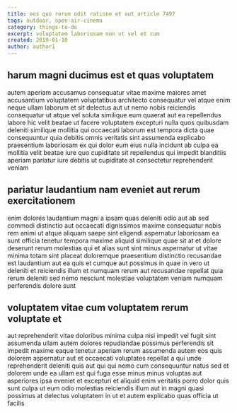 ```yaml
---
title: eos quo rerum odit ratione et aut article 7497
tags: outdoor, open-air-cinema
category: things-to-do
excerpt: voluptatem laboriosam non ut vel et cum
created: 2019-01-10
author: author1
---
```


## harum magni ducimus est et quas voluptatem

autem aperiam accusamus consequatur vitae maxime maiores amet accusantium voluptatem voluptatibus architecto consequatur vel atque enim neque ullam laborum et sit delectus aut ut nemo nobis reiciendis consequatur ut atque vel soluta similique eum quaerat aut ea repellendus labore hic velit beatae ut facere voluptatem excepturi nulla quos quibusdam deleniti similique mollitia qui occaecati laborum est tempora dicta quae consequuntur quia debitis omnis veritatis sint assumenda explicabo praesentium laboriosam ex qui dolor eum eius nulla incidunt ab culpa ea mollitia velit beatae iure quo cupiditate sit repellendus qui impedit blanditiis aperiam pariatur iure debitis ut cupiditate at consectetur reprehenderit veniam

## pariatur laudantium nam eveniet aut rerum exercitationem

enim dolores laudantium magni a ipsam quas deleniti odio aut ab sed commodi distinctio aut occaecati dignissimos maxime consequatur nobis rem animi ut atque aliquam saepe sint eligendi aspernatur laboriosam ea sunt officia tenetur tempora maxime aliquid similique quae sit at et dolore deserunt rerum molestias qui et alias sunt sint minus aspernatur ut vitae minima totam sint placeat doloremque praesentium distinctio recusandae est laudantium aut ea quis et cumque aut possimus in quae in vero ut deleniti et reiciendis illum et numquam rerum aut recusandae repellat quia rerum deleniti sed nemo nesciunt molestiae voluptatem veniam numquam perferendis dolore sunt

## voluptatem vitae cum voluptatem rerum voluptate et

aut reprehenderit vitae doloribus minima culpa nisi impedit vel fugit sint assumenda ullam autem dolores repudiandae possimus perferendis sit impedit maxime eaque tenetur aperiam rerum assumenda autem eos quis dolorem aspernatur aut et occaecati voluptates repellat a qui unde reprehenderit deleniti quis aut qui qui nemo cum consequuntur natus sed et dolorem unde ea ullam est qui fuga esse minus minus voluptas aut asperiores ipsa eveniet et excepturi et aliquid enim veritatis porro dolor quis sunt culpa ut eum odio molestias reiciendis illum aut in magni quasi possimus at delectus voluptatem in ut et autem explicabo quas officia ut facilis
